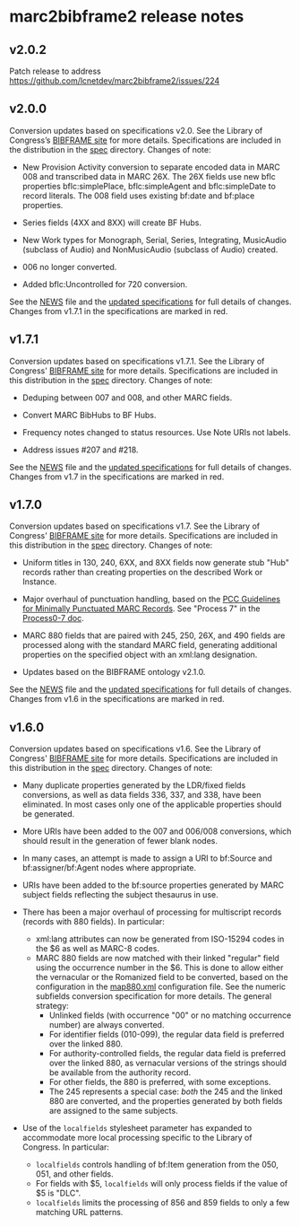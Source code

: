 # marc2bibframe2 release notes

## v2.0.2

Patch release to address https://github.com/lcnetdev/marc2bibframe2/issues/224 

## v2.0.0

Conversion updates based on specifications v2.0. See the Library of Congress’s [BIBFRAME site](https://www.loc.gov/bibframe/) for more details. Specifications are included in the distribution in the [spec](spec/) directory. Changes of note:

* New Provision Activity conversion to separate encoded data in MARC 008 and transcribed data in MARC 26X. The 26X fields use new bflc properties bflc:simplePlace, bflc:simpleAgent and bflc:simpleDate to record literals. The 008 field uses existing bf:date and bf:place properties.

* Series fields (4XX and 8XX) will create BF Hubs.

* New Work types for Monograph, Serial, Series, Integrating, MusicAudio (subclass of Audio) and NonMusicAudio (subclass of Audio) created.

* 006 no longer converted.

* Added bflc:Uncontrolled for 720 conversion.

See the [NEWS](NEWS) file and the [updated specifications](spec/) for full details of changes. Changes from v1.7.1 in the specifications are marked in red.

## v1.7.1

Conversion updates based on specifications v1.7.1. See the Library of Congress' [BIBFRAME site](https://www.loc.gov/bibframe/) for more details. Specifications are included in this distribution in the [spec](spec/) directory. Changes of note:

* Deduping between 007 and 008, and other MARC fields.

* Convert MARC BibHubs to BF Hubs.

* Frequency notes changed to status resources. Use Note URIs not labels.

* Address issues #207 and #218.

See the [NEWS](NEWS) file and the [updated specifications](spec/) for full details of changes. Changes from v1.7 in the specifications are marked in red.

 
## v1.7.0

Conversion updates based on specifications v1.7. See the Library of Congress' [BIBFRAME site](https://www.loc.gov/bibframe/) for more details. Specifications are included in this distribution in the [spec](spec/) directory. Changes of note:

* Uniform titles in 130, 240, 6XX, and 8XX fields now generate stub "Hub" records rather than creating properties on the described Work or Instance.

* Major overhaul of punctuation handling, based on the [PCC Guidelines for Minimally Punctuated MARC Records](https://loc.gov/aba/pcc/documents/PCC-Guidelines-for-Minimally-Punctuated-MARC-Data-v.1.2.docx). See "Process 7" in the [Process0-7 doc](spec/ConvSpec-Process0-7-v1.7.docx).

* MARC 880 fields that are paired with 245, 250, 26X, and 490 fields are processed along with the standard MARC field, generating additional properties on the specified object with an xml:lang designation.

* Updates based on the BIBFRAME ontology v2.1.0.

See the [NEWS](NEWS) file and the [updated specifications](spec/) for full details of changes. Changes from v1.6 in the specifications are marked in red.

## v1.6.0

Conversion updates based on specifications v1.6. See the Library of Congress' [BIBFRAME site](https://www.loc.gov/bibframe/) for more details. Specifications are included in this distribution in the [spec](spec/) directory. Changes of note:

* Many duplicate properties generated by the LDR/fixed fields conversions, as well as data fields 336, 337, and 338, have been eliminated. In most cases only one of the applicable properties should be generated.

* More URIs have been added to the 007 and 006/008 conversions, which should result in the generation of fewer blank nodes.

* In many cases, an attempt is made to assign a URI to bf:Source and bf:assigner/bf:Agent nodes where appropriate.

* URIs have been added to the bf:source properties generated by MARC subject fields reflecting the subject thesaurus in use.

* There has been a major overhaul of processing for multiscript records (records with 880 fields). In particular:
    * xml:lang attributes can now be generated from ISO-15294 codes in the $6 as well as MARC-8 codes.
    * MARC 880 fields are now matched with their linked "regular" field using the occurrence number in the $6. This is done to allow either the vernacular or the Romanized field to be converted, based on the configuration in the [map880.xml](xsl/conf/map880.xml) configuration file. See the numeric subfields conversion specification for more details. The general strategy:
        * Unlinked fields (with occurrence "00" or no matching occurrence number) are always converted.
        * For identifier fields (010-099), the regular data field is preferred over the linked 880.
        * For authority-controlled fields, the regular data field is preferred over the linked 880, as vernacular versions of the strings should be available from the authority record.
        * For other fields, the 880 is preferred, with some exceptions.
        * The 245 represents a special case: _both_ the 245 and the linked 880 are converted, and the properties generated by both fields are assigned to the same subjects.

* Use of the `localfields` stylesheet parameter has expanded to accommodate more local processing specific to the Library of Congress. In particular:
    * `localfields` controls handling of bf:Item generation from the 050, 051, and other fields.
    * For fields with $5, `localfields` will only process fields if the value of $5 is "DLC".
    * `localfields` limits the processing of 856 and 859 fields to only a few matching URL patterns.
